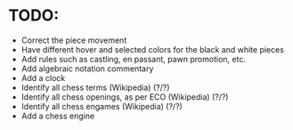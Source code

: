# TODO:

- Correct the piece movement
- Have different hover and selected colors for the black and white pieces
- Add rules such as castling, en passant, pawn promotion, etc.
- Add algebraic notation commentary
- Add a clock
- Identify all chess terms (Wikipedia) (?/?)
- Identify all chess openings, as per ECO (Wikipedia) (?/?)
- Identify all chess engames (Wikipedia) (?/?)
- Add a chess engine
